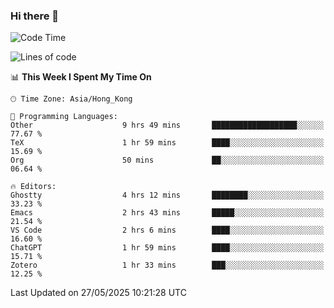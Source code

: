 ### Hi there 👋

<!--
**nicehiro/nicehiro** is a ✨ _special_ ✨ repository because its `README.md` (this file) appears on your GitHub profile.

Here are some ideas to get you started:

- 🔭 I’m currently working on ...
- 🌱 I’m currently learning ...
- 👯 I’m looking to collaborate on ...
- 🤔 I’m looking for help with ...
- 💬 Ask me about ...
- 📫 How to reach me: ...
- 😄 Pronouns: ...
- ⚡ Fun fact: ...
-->

<!--START_SECTION:waka-->
![Code Time](http://img.shields.io/badge/Code%20Time-690%20hrs%2051%20mins-blue)

![Lines of code](https://img.shields.io/badge/From%20Hello%20World%20I%27ve%20Written-1.7%20million%20lines%20of%20code-blue)

📊 **This Week I Spent My Time On** 

```text
🕑︎ Time Zone: Asia/Hong_Kong

💬 Programming Languages: 
Other                    9 hrs 49 mins       ███████████████████░░░░░░   77.67 % 
TeX                      1 hr 59 mins        ████░░░░░░░░░░░░░░░░░░░░░   15.69 % 
Org                      50 mins             ██░░░░░░░░░░░░░░░░░░░░░░░   06.64 % 

🔥 Editors: 
Ghostty                  4 hrs 12 mins       ████████░░░░░░░░░░░░░░░░░   33.23 % 
Emacs                    2 hrs 43 mins       █████░░░░░░░░░░░░░░░░░░░░   21.54 % 
VS Code                  2 hrs 6 mins        ████░░░░░░░░░░░░░░░░░░░░░   16.60 % 
ChatGPT                  1 hr 59 mins        ████░░░░░░░░░░░░░░░░░░░░░   15.71 % 
Zotero                   1 hr 33 mins        ███░░░░░░░░░░░░░░░░░░░░░░   12.25 % 
```


 Last Updated on 27/05/2025 10:21:28 UTC
<!--END_SECTION:waka-->
